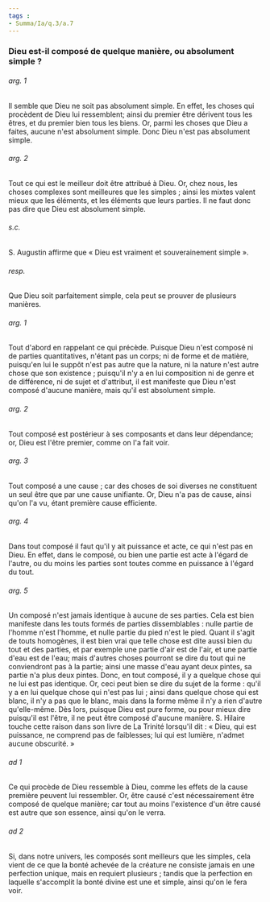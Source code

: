 ```yaml
---
tags : 
- Summa/Ia/q.3/a.7
---
```


### Dieu est-il composé de quelque manière, ou absolument simple ?

###### arg. 1
Il semble que Dieu ne soit pas absolument simple. En effet, les choses qui procèdent de Dieu lui ressemblent; ainsi du premier être dérivent tous les êtres, et du premier bien tous les biens. Or, parmi les choses que Dieu a faites, aucune n'est absolument simple. Donc Dieu n'est pas absolument simple. 

###### arg. 2
Tout ce qui est le meilleur doit être attribué à Dieu. Or, chez nous, les choses complexes sont meilleures que les simples ; ainsi les mixtes valent mieux que les éléments, et les éléments que leurs parties. Il ne faut donc pas dire que Dieu est absolument simple. 

###### s.c.
S. Augustin affirme que « Dieu est vraiment et souverainement simple ». 

###### resp.
Que Dieu soit parfaitement simple, cela peut se prouver de plusieurs manières. 

###### arg. 1
Tout d'abord en rappelant ce qui précède. Puisque Dieu n'est composé ni de parties quantitatives, n'étant pas un corps; ni de forme et de matière, puisqu'en lui le suppôt n'est pas autre que la nature, ni la nature n'est autre chose que son existence ; puisqu'il n'y a en lui composition ni de genre et de différence, ni de sujet et d'attribut, il est manifeste que Dieu n'est composé d'aucune manière, mais qu'il est absolument simple. 

###### arg. 2
Tout composé est postérieur à ses composants et dans leur dépendance; or, Dieu est l'être premier, comme on l'a fait voir. 

###### arg. 3
Tout composé a une cause ; car des choses de soi diverses ne constituent un seul être que par une cause unifiante. Or, Dieu n'a pas de cause, ainsi qu'on l'a vu, étant première cause efficiente. 

###### arg. 4
Dans tout composé il faut qu'il y ait puissance et acte, ce qui n'est pas en Dieu. En effet, dans le composé, ou bien une partie est acte à l'égard de l'autre, ou du moins les parties sont toutes comme en puissance à l'égard du tout. 

###### arg. 5
Un composé n'est jamais identique à aucune de ses parties. Cela est bien manifeste dans les touts formés de parties dissemblables : nulle partie de l'homme n'est l'homme, et nulle partie du pied n'est le pied. Quant il s'agit de touts homogènes, il est bien vrai que telle chose est dite aussi bien du tout et des parties, et par exemple une partie d'air est de l'air, et une partie d'eau est de l'eau; mais d'autres choses pourront se dire du tout qui ne conviendront pas à la partie; ainsi une masse d'eau ayant deux pintes, sa partie n'a plus deux pintes. Donc, en tout composé, il y a quelque chose qui ne lui est pas identique. Or, ceci peut bien se dire du sujet de la forme : qu'il y a en lui quelque chose qui n'est pas lui ; ainsi dans quelque chose qui est blanc, il n'y a pas que le blanc, mais dans la forme même il n'y a rien d'autre qu'elle-même. Dès lors, puisque Dieu est pure forme, ou pour mieux dire puisqu'il est l'être, il ne peut être composé d'aucune manière. S. Hilaire touche cette raison dans son livre de La Trinité lorsqu'il dit : « Dieu, qui est puissance, ne comprend pas de faiblesses; lui qui est lumière, n'admet aucune obscurité. » 

###### ad 1
Ce qui procède de Dieu ressemble à Dieu, comme les effets de la cause première peuvent lui ressembler. Or, être causé c'est nécessairement être composé de quelque manière; car tout au moins l'existence d'un être causé est autre que son essence, ainsi qu'on le verra. 

###### ad 2
Si, dans notre univers, les composés sont meilleurs que les simples, cela vient de ce que la bonté achevée de la créature ne consiste jamais en une perfection unique, mais en requiert plusieurs ; tandis que la perfection en laquelle s'accomplit la bonté divine est une et simple, ainsi qu'on le fera voir. 



